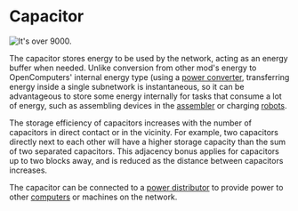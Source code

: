 # Capacitor

![It's over 9000.](oredict:oc:capacitor)

The capacitor stores energy to be used by the network, acting as an energy buffer when needed. Unlike conversion from other mod's energy to OpenComputers' internal energy type (using a [power converter](powerConverter.md), transferring energy inside a single subnetwork is instantaneous, so it can be advantageous to store some energy internally for tasks that consume a lot of energy, such as assembling devices in the [assembler](assembler.md) or charging [robots](robot.md).

The storage efficiency of capacitors increases with the number of capacitors in direct contact or in the vicinity. For example, two capacitors directly next to each other will have a higher storage capacity than the sum of two separated capacitors. This adjacency bonus applies for capacitors up to two blocks away, and is reduced as the distance between capacitors increases.

The capacitor can be connected to a [power distributor](powerDistributor.md) to provide power to other [computers](../general/computer.md) or machines on the network.
